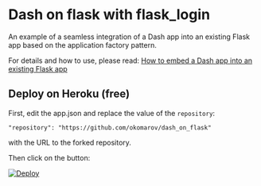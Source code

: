 # Dash on flask with flask_login
An example of a seamless integration of a Dash app into an existing Flask app based on the application factory pattern.

For details and how to use, please read: [How to embed a Dash app into an existing Flask app](https://medium.com/@olegkomarov_77860/how-to-embed-a-dash-app-into-an-existing-flask-app-ea05d7a2210b)

## Deploy on Heroku (free)
First, edit the app.json and replace the value of the `repository`:
```
"repository": "https://github.com/okomarov/dash_on_flask"
```
with the URL to the forked repository.

Then click on the button:

[![Deploy](https://www.herokucdn.com/deploy/button.svg)](https://heroku.com/deploy)



